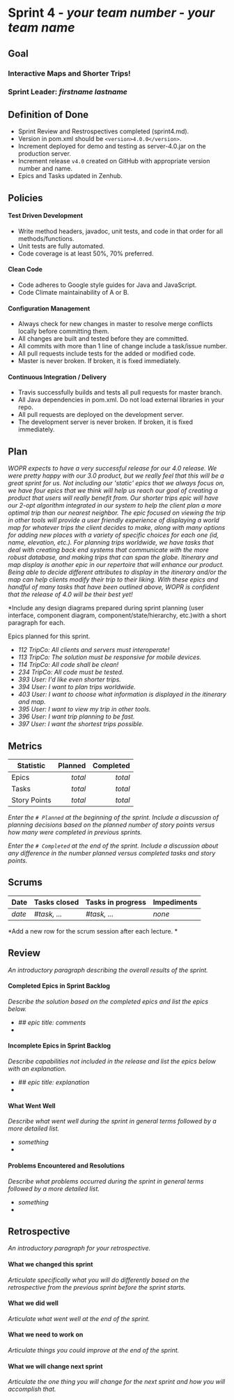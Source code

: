 # Sprint 4 - *your team number* - *your team name*

## Goal

### Interactive Maps and Shorter Trips!
### Sprint Leader: *firstname lastname*

## Definition of Done

* Sprint Review and Restrospectives completed (sprint4.md).
* Version in pom.xml should be `<version>4.0.0</version>`.
* Increment deployed for demo and testing as server-4.0.jar on the production server.
* Increment release `v4.0` created on GitHub with appropriate version number and name.
* Epics and Tasks updated in Zenhub.


## Policies

#### Test Driven Development
* Write method headers, javadoc, unit tests, and code in that order for all methods/functions.
* Unit tests are fully automated.
* Code coverage is at least 50%, 70% preferred.
#### Clean Code
* Code adheres to Google style guides for Java and JavaScript.
* Code Climate maintainability of A or B.
#### Configuration Management
* Always check for new changes in master to resolve merge conflicts locally before committing them.
* All changes are built and tested before they are committed.
* All commits with more than 1 line of change include a task/issue number.
* All pull requests include tests for the added or modified code.
* Master is never broken.  If broken, it is fixed immediately.
#### Continuous Integration / Delivery
* Travis successfully builds and tests all pull requests for master branch.
* All Java dependencies in pom.xml.  Do not load external libraries in your repo. 
* All pull requests are deployed on the development server.
* The development server is never broken.  If broken, it is fixed immediately.


## Plan

*WOPR expects to have a very successful release for our 4.0 release. We were pretty happy with our 3.0 product, but
we really feel that this will be a great sprint for us. Not including our 'static' epics that we always focus on, we have
four epics that we think will help us reach our goal of creating a product that users will really benefit from. 
Our shorter trips epic will have our 2-opt algorithm integrated in our system to help the client plan a more optimal trip 
than our nearest neighbor. The epic focused on viewing the trip in other tools will provide a user friendly experience of
displaying a world map for whatever trips the client decides to make, along with many options for adding new places with a
variety of specific choices for each one (id, name, elevation, etc.). For planning trips worldwide, we have tasks that deal
with creating back end systems that communicate with the more robust database, and making trips that can span the globe. 
Itinerary and map display is another epic in our repertoire that will enhance our product. Being able to decide different
attributes to display in the itinerary and/or the map can help clients modify their trip to their liking. With these epics
and handful of many tasks that have been outlined above, WOPR is confident that the release of 4.0 will be their best yet!*

*Include any design diagrams prepared during sprint planning (user interface, component diagram, component/state/hierarchy, etc.)with a short paragraph for each.

Epics planned for this sprint.

* *112 TripCo: All clients and servers must interoperate!*
* *113 TripCo: The solution must be responsive for mobile devices.*
* *114 TripCo: All code shall be clean!*
* *234 TripCo: All code must be tested.*
* *393 User: I'd like even shorter trips.*
* *394 User: I want to plan trips worldwide.*
* *403 User: I want to choose what information is displayed in the itinerary and map.*
* *395 User: I want to view my trip in other tools.*
* *396 User: I want trip planning to be fast.*
* *397 User: I want the shortest trips possible.*


## Metrics

| Statistic | Planned | Completed |
| --- | ---: | ---: |
| Epics | *total* | *total* |
| Tasks |  *total*   | *total* | 
| Story Points |  *total*  | *total* | 

*Enter the `# Planned` at the beginning of the sprint.  Include a discussion of planning decisions based on the planned number of story points versus how many were completed in previous sprints.*

*Enter the `# Completed` at the end of the sprint.  Include a discussion about any difference in the number planned versus completed tasks and story points.*


## Scrums

| Date | Tasks closed  | Tasks in progress | Impediments |
| :--- | :--- | :--- | :--- |
| *date* | *#task, ...* | *#task, ...* | *none* | 

*Add a new row for the scrum session after each lecture. *

## Review

*An introductory paragraph describing the overall results of the sprint.*

#### Completed Epics in Sprint Backlog 

*Describe the solution based on the completed epics and list the epics below.*

* *## epic title: comments*
* 

#### Incomplete Epics in Sprint Backlog 

*Describe capabilities not included in the release and list the epics below with an explanation.*

* *## epic title: explanation*
*

#### What Went Well

*Describe what went well during the sprint in general terms followed by a more detailed list.*

* *something*
*

#### Problems Encountered and Resolutions

*Describe what problems occurred during the sprint in general terms followed by a more detailed list.*

* *something*
*

## Retrospective

*An introductory paragraph for your retrospective.*

#### What we changed this sprint

*Articulate specifically what you will do differently based on the retrospective from the previous sprint before the sprint starts.*

#### What we did well

*Articulate what went well at the end of the sprint.*

#### What we need to work on

*Articulate things you could improve at the end of the sprint.*

#### What we will change next sprint 

*Articulate the one thing you will change for the next sprint and how you will accomplish that.*
